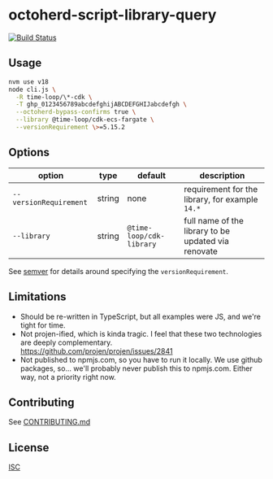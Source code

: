 # octoherd-script-library-query

<!-- [![@latest](https://img.shields.io/npm/v/@octoherd/script-hello-world.svg)](https://www.npmjs.com/package/@octoherd/script-hello-world) -->

[![Build Status](https://github.com/time-loop/octoherd-script-library-query/workflows/Test/badge.svg)](https://github.com/time-loop/octoherd-script-library-query/actions?query=workflow%3ATest+branch%3Amain)

## Usage

```bash
nvm use v18
node cli.js \
  -R time-loop/\*-cdk \
  -T ghp_0123456789abcdefghijABCDEFGHIJabcdefgh \
  --octoherd-bypass-confirms true \
  --library @time-loop/cdk-ecs-fargate \
  --versionRequirement \>=5.15.2
```

## Options

| option                 | type   | default                  | description                                         |
| ---------------------- | ------ | ------------------------ | --------------------------------------------------- |
| `--versionRequirement` | string | none                     | requirement for the library, for example `14.*`     |
| `--library`            | string | `@time-loop/cdk-library` | full name of the library to be updated via renovate |

See [semver](https://www.npmjs.com/package/semver) for details around specifying the `versionRequirement`.

## Limitations

- Should be re-written in TypeScript, but all examples were JS, and we're tight for time.
- Not projen-ified, which is kinda tragic.
  I feel that these two technologies are deeply complementary.
  https://github.com/projen/projen/issues/2841
- Not published to npmjs.com, so you have to run it locally.
  We use github packages, so... we'll probably never publish this to npmjs.com.
  Either way, not a priority right now.

## Contributing

See [CONTRIBUTING.md](CONTRIBUTING.md)

## License

[ISC](LICENSE.md)
